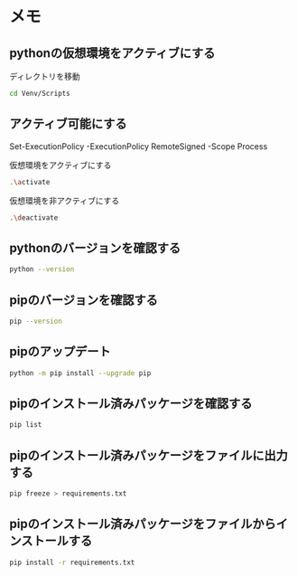 # メモ

## pythonの仮想環境をアクティブにする

ディレクトリを移動

```bash
cd Venv/Scripts
```

## アクティブ可能にする
Set-ExecutionPolicy -ExecutionPolicy RemoteSigned -Scope Process

仮想環境をアクティブにする

```bash
.\activate
```

仮想環境を非アクティブにする

```bash
.\deactivate
```

## pythonのバージョンを確認する

```bash
python --version
```

## pipのバージョンを確認する

```bash
pip --version
```

## pipのアップデート

```bash
python -m pip install --upgrade pip
```

## pipのインストール済みパッケージを確認する

```bash
pip list
```

## pipのインストール済みパッケージをファイルに出力する

```bash
pip freeze > requirements.txt
```

## pipのインストール済みパッケージをファイルからインストールする

```bash
pip install -r requirements.txt
```
